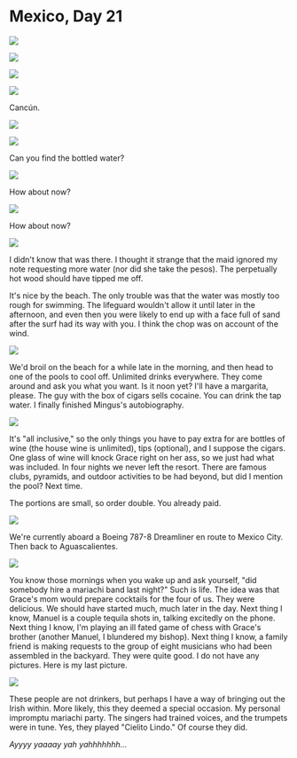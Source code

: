 Mexico, Day 21
==============

![](mexico_35_small.webp) <!-- 1 clouds -->

![](mexico_36_small.webp) <!-- 7 feet -->

![](mexico_37_small.webp) <!-- 11 beach -->

![](mexico_38_small.webp) <!-- 6 sunset -->

Cancún.

![](mexico_39_small.webp) <!-- 9 balcony -->

![](mexico_40_small.webp) <!-- 8 view -->

Can you find the bottled water?

![](mexico_41_small.webp) <!-- 3 fridge 1 -->

How about now?

![](mexico_42_small.webp) <!-- 4 fridge 2 -->

How about now?

![](mexico_43_small.webp) <!-- 5 fridge 3 -->

I didn't know that was there. I thought it strange that the maid ignored my
note requesting more water (nor did she take the pesos).  The perpetually hot
wood should have tipped me off.

It's nice by the beach.  The only trouble was that the water was mostly too
rough for swimming.  The lifeguard wouldn't allow it until later in the
afternoon, and even then you were likely to end up with a face full of sand
after the surf had its way with you.  I think the chop was on account of the
wind.

![](mexico_44_small.webp) <!-- 2 wind -->

We'd broil on the beach for a while late in the morning, and then head to one
of the pools to cool off.  Unlimited drinks everywhere.  They come around and
ask you what you want.  Is it noon yet?  I'll have a margarita, please.  The
guy with the box of cigars sells cocaine.  You can drink the tap water.  I
finally finished Mingus's autobiography.

![](mexico_45_small.webp) <!-- 10 pool -->

It's "all inclusive," so the only things you have to pay extra for are
bottles of wine (the house wine is unlimited), tips (optional), and I
suppose the cigars.  One glass of wine will knock Grace right on her ass, so
we just had what was included.  In four nights we never left the resort.
There are famous clubs, pyramids, and outdoor activities to be had beyond,
but did I mention the pool?  Next time.

The portions are small, so order double.  You already paid.

![](mexico_46_small.webp) <!-- 9b lunch -->

We're currently aboard a Boeing 787-8 Dreamliner en route to Mexico City.  Then
back to Aguascalientes.

![](mexico_47_small.webp) <!-- 12 bartender -->

You know those mornings when you wake up and ask yourself, "did somebody hire
a mariachi band last night?" Such is life.  The idea was that
Grace's mom would prepare cocktails for the four of us.  They were delicious.
We should have started much, much later in the day.  Next thing I know,
Manuel is a couple tequila shots in, talking excitedly on the phone.  Next
thing I know, I'm playing an ill fated game of chess with Grace's brother
(another Manuel, I blundered my bishop).  Next thing I know, a family friend
is making requests to the group of eight musicians who had been assembled in
the backyard.  They were quite good.  I do not have any pictures.  Here is my
last picture.

![](mexico_48_small.webp) <!-- 13 margarita -->

These people are not drinkers, but perhaps I have a way of bringing out the
Irish within.  More likely, this they deemed a special occasion.  My personal
impromptu mariachi party.  The singers had trained voices, and the trumpets
were in tune.  Yes, they played "Cielito Lindo."  Of course they did.

_Ayyyy yaaaay yah yahhhhhhh..._

